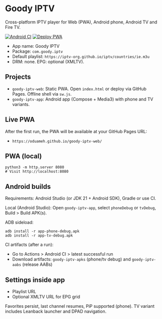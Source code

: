 # Goody IPTV

Cross-platform IPTV player for Web (PWA), Android phone, Android TV and Fire TV.

[![Android CI](https://github.com/oduameh/goody-iptv-web/actions/workflows/android.yml/badge.svg)](https://github.com/oduameh/goody-iptv-web/actions/workflows/android.yml)
[![Deploy PWA](https://github.com/oduameh/goody-iptv-web/actions/workflows/pwa-pages.yml/badge.svg)](https://github.com/oduameh/goody-iptv-web/actions/workflows/pwa-pages.yml)

- App name: Goody IPTV
- Package: `com.goody.iptv`
- Default playlist: `https://iptv-org.github.io/iptv/countries/ie.m3u`
- DRM: none. EPG: optional (XMLTV).

## Projects
- `goody-iptv-web`: Static PWA. Open `index.html` or deploy via GitHub Pages. Offline shell via `sw.js`.
- `goody-iptv-app`: Android app (Compose + Media3) with phone and TV variants.

## Live PWA
After the first run, the PWA will be available at your GitHub Pages URL:
- `https://oduameh.github.io/goody-iptv-web/`

## PWA (local)
```
python3 -m http.server 8080
# Visit http://localhost:8080
```

## Android builds
Requirements: Android Studio (or JDK 21 + Android SDK), Gradle or use CI.

Local (Android Studio): Open `goody-iptv-app`, select `phoneDebug` or `tvDebug`, Build > Build APK(s).

ADB sideload:
```
adb install -r app-phone-debug.apk
adb install -r app-tv-debug.apk
```

CI artifacts (after a run):
- Go to Actions > Android CI > latest successful run
- Download artifacts: `goody-iptv-apks` (phone/tv debug) and `goody-iptv-aabs` (release AABs)

## Settings inside app
- Playlist URL
- Optional XMLTV URL for EPG grid

Favorites persist, last channel resumes, PiP supported (phone). TV variant includes Leanback launcher and DPAD navigation. 